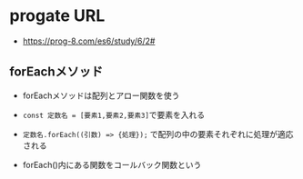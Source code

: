 # progate URL

- https://prog-8.com/es6/study/6/2#

## forEachメソッド

- forEachメソッドは配列とアロー関数を使う

- `const 定数名 = [要素1,要素2,要素3]`で要素を入れる

- `定数名.forEach((引数) => {処理});` で配列の中の要素それぞれに処理が適応される

- forEach()内にある関数をコールバック関数という